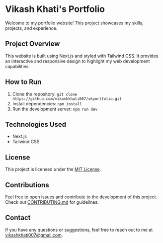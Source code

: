 # Vikash Khati's Portfolio

Welcome to my portfolio website! This project showcases my skills, projects, and experience.

## Project Overview
This website is built using Next.js and styled with Tailwind CSS. It provides an interactive and responsive design to highlight my web development capabilities.

## How to Run
1. Clone the repository: `git clone https://github.com/vikashkhati007/vkportfolio.git`
2. Install dependencies: `npm install`
3. Run the development server: `npm run dev`

## Technologies Used
- Next.js
- Tailwind CSS

## License
This project is licensed under the [MIT License](LICENSE).

## Contributions
Feel free to open issues and contribute to the development of this project. Check out [CONTRIBUTING.md](CONTRIBUTING.md) for guidelines.

## Contact
If you have any questions or suggestions, feel free to reach out to me at [vikashkhati007@gmail.com](mailto:vikashkhati@gmail.com).


